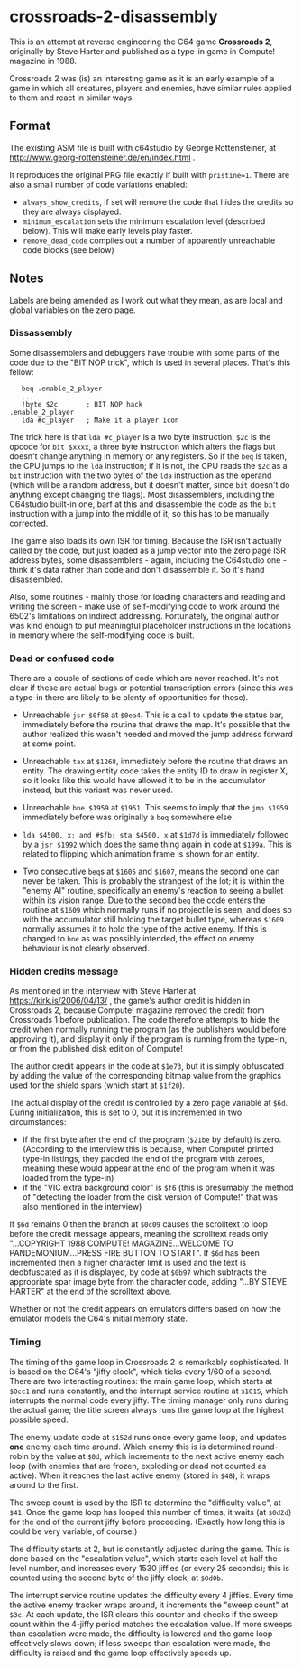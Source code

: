 # crossroads-2-disassembly

This is an attempt at reverse engineering the C64 game **Crossroads 2**, originally by Steve Harter and published as a type-in game in Compute! magazine in 1988.

Crossroads 2 was (is) an interesting game as it is an early example of a game in which all creatures, players and enemies, have similar rules applied to them and react in similar ways.

## Format

The existing ASM file is built with c64studio by George Rottensteiner, at http://www.georg-rottensteiner.de/en/index.html . 

It reproduces the original PRG file exactly if built with `pristine=1`. There are also a small number of code variations enabled:
* `always_show_credits`, if set will remove the code that hides the credits so they are always displayed.
* `minimum_escalation` sets the minimum escalation level (described below). This will make early levels play faster.
* `remove_dead_code` compiles out a number of apparently unreachable code blocks (see below)

## Notes

Labels are being amended as I work out what they mean, as are local and global variables on the zero page. 

### Dissassembly

Some disassemblers and debuggers have trouble with some parts of the code due to the "BIT NOP trick", which is used in several 
places. That's this fellow:

~~~~
   beq .enable_2_player
   ...
   !byte $2c       ; BIT NOP hack
.enable_2_player
   lda #c_player   ; Make it a player icon 
~~~~

The trick here is that `lda #c_player` is a two byte instruction. `$2c` is the opcode for `bit $xxxx`, a three byte instruction 
which alters the flags but doesn't change anything in memory or any registers. So if the `beq` is taken, the CPU jumps to the `lda` 
instruction; if it is not, the CPU reads the `$2c` as a `bit` instruction with the two bytes of the `lda` instruction as the 
operand (which will be a random address, but it doesn't matter, since `bit` doesn't do anything except changing the flags). Most 
disassemblers, including the C64studio built-in one, barf at this and disassemble the code as the `bit` instruction with a jump 
into the middle of it, so this has to be manually corrected. 

The game also loads its own ISR for timing. Because the ISR isn't actually called by the code, but just loaded as a jump vector 
into the zero page ISR address bytes, some disassemblers - again, including the C64studio one - think it's data rather than code 
and don't disassemble it. So it's hand disassembled.

Also, some routines - mainly those for loading characters and reading and writing the screen - make use of self-modifying 
code to work around the 6502's limitations on indirect addressing. Fortunately, the original author was kind enough to put 
meaningful placeholder instructions in the locations in memory where the self-modifying code is built.

### Dead or confused code

There are a couple of sections of code which are never reached. It's not clear if these are actual bugs or potential transcription errors (since this was a type-in there are likely to be plenty of opportunities for those).

* Unreachable `jsr $0f58` at `$0ea4`. This is a call to update the status bar, immediately before the routine that draws the map. It's possible that the author realized this wasn't needed and moved the jump address forward at some point.

* Unreachable `tax` at `$1268`, immediately before the routine that draws an entity. The drawing entity code takes the entity ID to draw in register X, so it looks like this would have allowed it to be in the accumulator instead, but this variant was never used.

* Unreachable `bne $1959` at `$1951`. This seems to imply that the `jmp $1959` immediately before was originally a `beq` somewhere else.

* `lda $4500, x; and #$fb; sta $4500, x` at `$1d7d` is immediately followed by a `jsr $1992` which does the same thing again in code at `$199a`. This is related to flipping which animation frame is shown for an entity.

* Two consecutive `beq`s at `$1605` and `$1607`, means the second one can never be taken. This is probably the strangest of the lot; it is within the "enemy AI" routine, specifically an enemy's reaction to seeing a bullet within its vision range. Due to the second `beq` the code enters the routine at `$1609` which normally runs if no projectile is seen, and does so with the accumulator still holding the target bullet type, whereas `$1609` normally assumes it to hold the type of the active enemy. If this is changed to `bne` as was possibly intended, the effect on enemy behaviour is not clearly observed.

### Hidden credits message

As mentioned in the interview with Steve Harter at https://kirk.is/2006/04/13/ , the game's author credit is hidden in Crossroads 2, because Compute! magazine removed the credit from Crossroads 1 before publication. The code therefore attempts to hide the credit when normally running the program (as the publishers would before approving it), and display it only if the program is running from the type-in, or from the published disk edition of Compute!

The author credit appears in the code at `$1e73`, but it is simply obfuscated by adding the value of the corresponding bitmap value from the graphics used for the shield spars (which start at `$1f20`). 

The actual display of the credit is controlled by a zero page variable at `$6d`. During initialization, this is set to 
0, but it is incremented in two circumstances:

* if the first byte after the end of the program (`$21be` by default) is zero. (According to the interview this is because, when Compute! printed type-in listings, they padded the end of the program with zeroes, meaning these would appear at the end of the program when it was loaded from the type-in)
* if the "VIC extra background color" is `$f6` (this is presumably the method of "detecting the loader from the disk version of Compute!" that was also mentioned in the interview)

If `$6d` remains 0 then the branch at `$0c09` causes the scrolltext to loop before the credit message appears, meaning the scrolltext reads only "...COPYRIGHT 1988 COMPUTE! MAGAZINE...WELCOME TO PANDEMONIUM...PRESS FIRE BUTTON TO START". If `$6d` has been incremented then a higher character limit is used and the text is deobfuscated as it is displayed, by code at `$0b97` which subtracts the appropriate spar image byte from the character code, adding "...BY STEVE HARTER" at the end of the scrolltext above.

Whether or not the credit appears on emulators differs based on how the emulator models the C64's initial memory state. 

### Timing

The timing of the game loop in Crossroads 2 is remarkably sophisticated. It is based on the C64's "jiffy clock", which ticks every 
1/60 of a second. There are two interacting routines: the main game loop, which starts at `$0cc1` and runs constantly, and the 
interrupt service routine at `$1015`, which interrupts the normal code every jiffy. The timing manager only runs during the actual 
game; the title screen always runs the game loop at the highest possible speed.

The enemy update code at `$152d` runs once every game loop, and updates **one** enemy each time around. Which enemy this is is 
determined round-robin by the value at `$0d`, which increments to the next active enemy each loop (with enemies that are frozen, 
exploding or dead not counted as active). When it reaches the last active enemy (stored in `$48`), it wraps around to the first. 

The sweep count is used by the ISR to determine the "difficulty value", at `$41`. Once the game loop has looped this number of times, 
it waits (at `$0d2d`) for the end of the current jiffy before proceeding. (Exactly how long this is could be very variable, of 
course.) 

The difficulty starts at 2, but is constantly adjusted during the game. This is done based on the "escalation value", which starts 
each level at half the level number, and increases every 1530 jiffies (or every 25 seconds); this is counted using the second byte of 
the jiffy clock, at `$0d0b`. 

The interrupt service routine updates the difficulty every 4 jiffies. Every time the active enemy tracker wraps around, it 
increments the "sweep count" at `$3c`. At each update, the ISR clears this counter and checks if the sweep count within the 4-jiffy 
period matches the escalation value. If more sweeps than escalation were made, the difficulty is lowered and the game loop effectively 
slows down; if less sweeps than escalation were made, the difficulty is raised and the game loop effectively speeds up.



